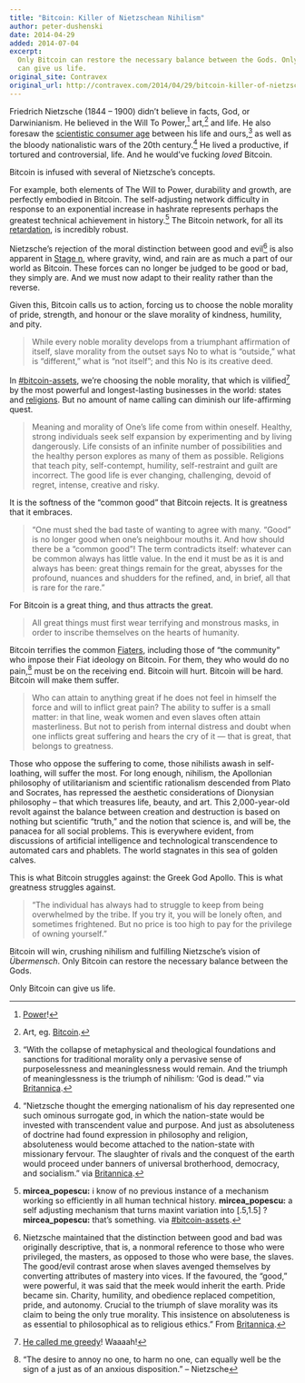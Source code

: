 ```yaml
---
title: "Bitcoin: Killer of Nietzschean Nihilism"
author: peter-dushenski
date: 2014-04-29
added: 2014-07-04
excerpt:
  Only Bitcoin can restore the necessary balance between the Gods. Only Bitcoin
  can give us life.
original_site: Contravex
original_url: http://contravex.com/2014/04/29/bitcoin-killer-of-nietzschian-nihilism/
---
```


Friedrich Nietzsche (1844 – 1900) didn’t believe in facts, God, or Darwinianism. He believed in the Will To Power,[^1] art,[^2] and life. He also foresaw the [scientistic consumer age](http://bitcoinpete.com/2014/04/21/consumerism-the-great-equalizer-the-legacy-of-the-french-revolution/ "Consumerism: The Great Equalizer – The Legacy of the French Revolution") between his life and ours,[^3] as well as the bloody nationalistic wars of the 20th century.[^4] He lived a productive, if tortured and controversial, life. And he would’ve fucking _loved_ Bitcoin.

Bitcoin is infused with several of Nietzsche’s concepts.

For example, both elements of The Will to Power, durability and growth, are perfectly embodied in Bitcoin. The self-adjusting network difficulty in response to an exponential increase in hashrate represents perhaps the greatest technical achievement in history.[^5] The Bitcoin network, for all its [retardation](http://trilema.com/2014/bitcoin-was-written-by-the-retarded-part-ii/), is incredibly robust.

Nietzsche’s rejection of the moral distinction between good and evil[^6] is also apparent in [Stage n](http://trilema.com/stage-n-bitcoin-exists), where gravity, wind, and rain are as much a part of our world as Bitcoin. These forces can no longer be judged to be good or bad, they simply are. And we must now adapt to their reality rather than the reverse.

Given this, Bitcoin calls us to action, forcing us to choose the noble morality of pride, strength, and honour or the slave morality of kindness, humility, and pity.

> While every noble morality develops from a triumphant affirmation of itself, slave morality from the outset says No to what is “outside,” what is “different,” what is “not itself”; and this No is its creative deed.

In [#bitcoin-assets](http://bitcoinpete.com/2014/03/17/irc-yeshiva/ "IRC Yeshiva"), we’re choosing the noble morality, that which is vilified[^7] by the most powerful and longest-lasting businesses in the world: states and [religions](http://bitcoinpete.com/2014/03/09/what-is-business-the-roman-catholic-church-for-one/ "What Is Business? The Roman Catholic Church, For One"). But no amount of name calling can diminish our life-affirming quest.

> Meaning and morality of One’s life come from within oneself. Healthy, strong individuals seek self expansion by experimenting and by living dangerously. Life consists of an infinite number of possibilities and the healthy person explores as many of them as possible. Religions that teach pity, self-contempt, humility, self-restraint and guilt are incorrect. The good life is ever changing, challenging, devoid of regret, intense, creative and risky.

It is the softness of the “common good” that Bitcoin rejects. It is greatness that it embraces.

> “One must shed the bad taste of wanting to agree with many. “Good” is no longer good when one’s neighbour mouths it. And how should there be a “common good”! The term contradicts itself: whatever can be common always has little value. In the end it must be as it is and always has been: great things remain for the great, abysses for the profound, nuances and shudders for the refined, and, in brief, all that is rare for the rare.”

For Bitcoin is a great thing, and thus attracts the great.

> All great things must first wear terrifying and monstrous masks, in order to inscribe themselves on the hearts of humanity.

Bitcoin terrifies the common [Fiaters](http://bitcoinpete.com/2014/04/18/ishmael/ "Ishmael"), including those of “the community” who impose their Fiat ideology on Bitcoin. For them, they who would do no pain,[^8] must be on the receiving end. Bitcoin will hurt. Bitcoin will be hard. Bitcoin will make them suffer.

> Who can attain to anything great if he does not feel in himself the force and will to inflict great pain? The ability to suffer is a small matter: in that line, weak women and even slaves often attain masterliness. But not to perish from internal distress and doubt when one inflicts great suffering and hears the cry of it — that is great, that belongs to greatness.

Those who oppose the suffering to come, those nihilists awash in self-loathing, will suffer the most. For long enough, nihilism, the Apollonian philosophy of utilitarianism and scientific rationalism descended from Plato and Socrates, has repressed the aesthetic considerations of Dionysian philosophy – that which treasures life, beauty, and art. This 2,000-year-old revolt against the balance between creation and destruction is based on nothing but scientific “truth,” and the notion that science is, and will be, the panacea for all social problems. This is everywhere evident, from discussions of artificial intelligence and technological transcendence to automated cars and phablets. The world stagnates in this sea of golden calves.

This is what Bitcoin struggles against: the Greek God Apollo. This is what greatness struggles against.

> “The individual has always had to struggle to keep from being overwhelmed by the tribe. If you try it, you will be lonely often, and sometimes frightened. But no price is too high to pay for the privilege of owning yourself.”

Bitcoin will win, crushing nihilism and fulfilling Nietzsche’s vision of _Übermensch_. Only Bitcoin can restore the necessary balance between the Gods.

Only Bitcoin can give us life.

[^1]: [Power](http://bitcoinpete.com/2014/04/27/philanthropy-not-power/ "“Philanthropy.” Not Power.")!
[^2]: Art, eg. [Bitcoin](http://bitcoinpete.com/2014/03/19/there-is-no-bitcoin-2-0/#footnote_2_197).
[^3]: “With the collapse of metaphysical and theological foundations and sanctions for traditional morality only a pervasive sense of purposelessness and meaninglessness would remain. And the triumph of meaninglessness is the triumph of nihilism: ‘God is dead.’” via [Britannica](http://www.britannica.com/EBchecked/topic/414670/Friedrich-Nietzsche/23658/Nietzsches-mature-philosophy).
[^4]: “Nietzsche thought the emerging nationalism of his day represented one such ominous surrogate god, in which the nation-state would be invested with transcendent value and purpose. And just as absoluteness of doctrine had found expression in philosophy and religion, absoluteness would become attached to the nation-state with missionary fervour. The slaughter of rivals and the conquest of the earth would proceed under banners of universal brotherhood, democracy, and socialism.” via [Britannica](http://www.britannica.com/EBchecked/topic/414670/Friedrich-Nietzsche/23658/Nietzsches-mature-philosophy).
[^5]:
    **mircea_popescu:** i know of no previous instance of a mechanism working so efficiently in all human technical history.
    **mircea_popescu:** a self adjusting mechanism that turns maxint variation into \[.5,1.5\] ?
    **mircea_popescu:** that’s something.
    via [#bitcoin-assets](http://log.bitcoin-assets.com/?date=13-03-2014#558018).

[^6]: Nietzsche maintained that the distinction between good and bad was originally descriptive, that is, a nonmoral reference to those who were privileged, the masters, as opposed to those who were base, the slaves. The good/evil contrast arose when slaves avenged themselves by converting attributes of mastery into vices. If the favoured, the “good,” were powerful, it was said that the meek would inherit the earth. Pride became sin. Charity, humility, and obedience replaced competition, pride, and autonomy. Crucial to the triumph of slave morality was its claim to being the only true morality. This insistence on absoluteness is as essential to philosophical as to religious ethics.” From [Britannica](http://www.britannica.com/EBchecked/topic/414670/Friedrich-Nietzsche/23658/Nietzsches-mature-philosophy).
[^7]: [He called me greedy](http://bitcoinpete.com/2014/04/20/the-brokenness-of-maidsafe/#comment-197)! Waaaah!
[^8]: “The desire to annoy no one, to harm no one, can equally well be the sign of a just as of an anxious disposition.” – Nietzsche
